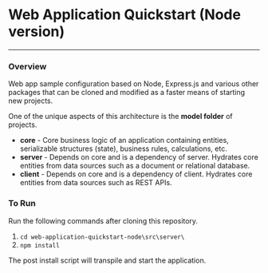 # Web Application Quickstart (Node version)

---

### Overview

Web app sample configuration based on Node, Express.js and various other packages that can be cloned and modified as a faster means of starting new projects.  

One of the unique aspects of this architecture is the **model folder** of projects.  

- **core** - Core business logic of an application containing entities, serializable structures (state), business rules, calculations, etc. 
- **server** - Depends on core and is a dependency of server.  Hydrates core entities from data sources such as a document or relational database.
- **client** - Depends on core and is a dependency of client. Hydrates core entities from data sources such as REST APIs.

### To Run

Run the following commands after cloning this repository.

1. `cd web-application-quickstart-node\src\server\`
2. `npm install`

The post install script will transpile and start the application.

